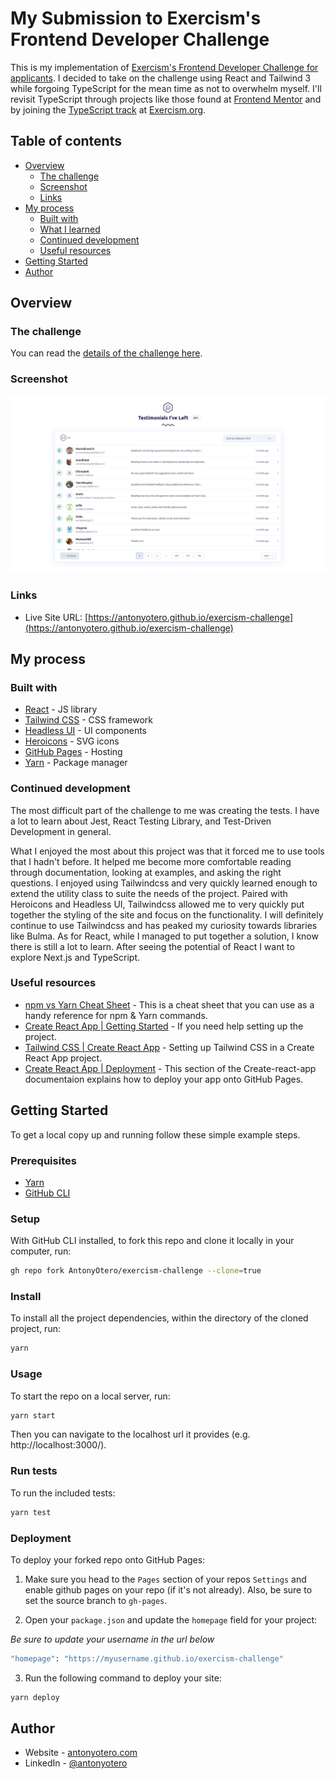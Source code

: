 # My Submission to Exercism's Frontend Developer Challenge

This is my implementation of [Exercism's Frontend Developer Challenge for applicants](https://github.com/exercism/hiring-frontend-developer). I decided to take on the challenge using React and Tailwind 3 while forgoing TypeScript for the mean time as not to overwhelm myself. I'll revisit TypeScript through projects like those found at [Frontend Mentor](https://frontendmentor.io/) and by joining the [TypeScript track](https://exercism.org/tracks/typescript) at [Exercism.org](https://exercism.org/).

## Table of contents

- [Overview](#overview)
  - [The challenge](#the-challenge)
  - [Screenshot](#screenshot)
  - [Links](#links)
- [My process](#my-process)
  - [Built with](#built-with)
  - [What I learned](#what-i-learned)
  - [Continued development](#continued-development)
  - [Useful resources](#useful-resources)
- [Getting Started](#getting-started)
- [Author](#author)

## Overview

### The challenge
You can read the [details of the challenge here](https://github.com/exercism/hiring-frontend-developer).

### Screenshot

![](./exercism-challenge.png)

### Links

- Live Site URL: [https://antonyotero.github.io/exercism-challenge](https://antonyotero.github.io/exercism-challenge)

## My process

### Built with

- [React](https://reactjs.org/) - JS library
- [Tailwind CSS](https://tailwindcss.com/) - CSS framework
- [Headless UI](https://headlessui.dev/) - UI components
- [Heroicons](https://heroicons.com/) - SVG icons
- [GitHub Pages](https://pages.github.com/) - Hosting
- [Yarn](https://yarnpkg.com/) - Package manager

<!-- ### What I learned

...revisit
 -->
### Continued development
The most difficult part of the challenge to me was creating the tests. I have a lot to learn about Jest, React Testing Library, and Test-Driven Development in general.

What I enjoyed the most about this project was that it forced me to use tools that I hadn't before. It helped me become more comfortable reading through documentation, looking  at examples, and asking the right questions. I enjoyed using Tailwindcss and very quickly learned enough to extend the utility class to suite the needs of the project. Paired with Heroicons and Headless UI, Tailwindcss allowed me to very quickly put together the styling of the site and focus on the functionality. I will definitely continue to use Tailwindcss and has peaked my curiosity towards libraries like Bulma. As for React, while I managed to put together a solution, I know there is still a lot to learn. After seeing the potential of React I want to explore Next.js and TypeScript. 

### Useful resources

- [npm vs Yarn Cheat Sheet](https://www.digitalocean.com/community/tutorials/nodejs-npm-yarn-cheatsheet) - This is a cheat sheet that you can use as a handy reference for npm & Yarn commands.
- [Create React App | Getting Started](https://create-react-app.dev/docs/getting-started) - If you need help setting up the project.
- [Tailwind CSS | Create React App](https://tailwindcss.com/docs/guides/create-react-app) - Setting up Tailwind CSS in a Create React App project.
- [Create React App | Deployment](https://create-react-app.dev/docs/deployment#github-pages) - This section of the Create-react-app documentaion explains how to deploy your app onto GitHub Pages.

## Getting Started

To get a local copy up and running follow these simple example steps.

### Prerequisites

- [Yarn](https://yarnpkg.com/getting-started/install)
- [GitHub CLI](https://cli.github.com/)

### Setup

With GitHub CLI installed, to fork this repo and clone it locally in your computer, run:

``` zsh
gh repo fork AntonyOtero/exercism-challenge --clone=true
```

### Install

To install all the project dependencies, within the directory of the cloned project, run:

``` zsh
yarn
```

### Usage

To start the repo on a local server, run:

``` zsh
yarn start
```

Then you can navigate to the localhost url it provides (e.g. http://localhost:3000/).

### Run tests

To run the included tests:

``` zsh
yarn test
```

### Deployment

To deploy your forked repo onto GitHub Pages:

1. Make sure you head to the `Pages` section of your repos `Settings` and enable github pages on your repo (if it's not already). Also, be sure to set the source branch to `gh-pages`.

2. Open your `package.json` and update the `homepage` field for your project:

*Be sure to update your username in the url below*

```zsh
"homepage": "https://myusername.github.io/exercism-challenge"
```

3. Run the following command to deploy your site:

``` zsh
yarn deploy
```

## Author

- Website - [antonyotero.com](https://www.antonyotero.com/)
- LinkedIn - [@antonyotero](https://www.linkedin.com/in/antonyotero/)
